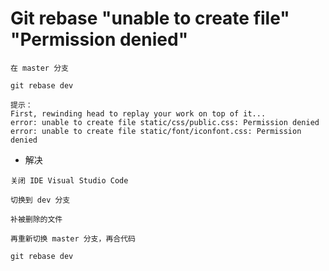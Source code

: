 # Git rebase "unable to create file" "Permission denied"

```
在 master 分支

git rebase dev 

提示：
First, rewinding head to replay your work on top of it...
error: unable to create file static/css/public.css: Permission denied
error: unable to create file static/font/iconfont.css: Permission denied

```


- 解决

```
关闭 IDE Visual Studio Code

切换到 dev 分支

补被删除的文件

再重新切换 master 分支，再合代码

git rebase dev 
```
